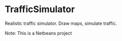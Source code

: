 TrafficSimulator
================

Realistic traffic simulator. Draw maps, simulate traffic.

Note: This is a Netbeans project
